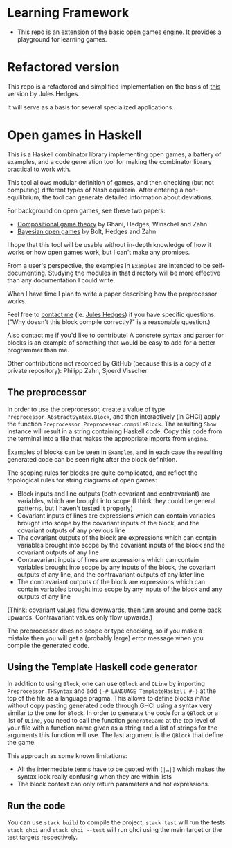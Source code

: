 # Learning Framework

* This repo is an extension of the basic open games engine. It provides a playground for learning games.



# Refactored version

This repo is a refactored and simplified implementation on the basis of [this](https://github.com/jules-hedges/open-game-engine) version by Jules Hedges.

It will serve as a basis for several specialized applications.




# Open games in Haskell

This is a Haskell combinator library implementing open games, a battery of examples, and a code generation tool for making the combinator library practical to work with.

This tool allows modular definition of games, and then checking (but not computing) different types of Nash equilibria. After entering a non-equilibrium, the tool can generate detailed information about deviations.

For background on open games, see these two papers:
* [Compositional game theory](https://arxiv.org/abs/1603.04641) by Ghani, Hedges, Winschel and Zahn
* [Bayesian open games](https://arxiv.org/abs/1910.03656) by Bolt, Hedges and Zahn

I hope that this tool will be usable without in-depth knowledge of how it works or how open games work, but I can't make any promises.

From a user's perspective, the examples in `Examples` are intended to be self-documenting. Studying the modules in that directory will be more effective than any documentation I could write.

When I have time I plan to write a paper describing how the preprocessor works.

Feel free to [contact me](mailto:juleshedges.invariant@gmail.com) (ie. [Jules Hedges](https://julesh.com/)) if you have specific questions. ("Why doesn't this block compile correctly?" is a reasonable question.)

Also contact me if you'd like to contribute! A concrete syntax and parser for blocks is an example of something that would be easy to add for a better programmer than me.

Other contributions not recorded by GitHub (because this is a copy of a private repository): Philipp Zahn, Sjoerd Visscher

## The preprocessor

In order to use the preprocessor, create a value of type `Preprocessor.AbstractSyntax.Block`, and then interactively (in GHCi) apply the function `Preprocessor.Preprocessor.compileBlock`. The resulting `Show` instance will result in a string containing Haskell code. Copy this code from the terminal into a file that makes the appropriate imports from `Engine`.

Examples of blocks can be seen in `Examples`, and in each case the resulting generated code can be seen right after the block definition.

The scoping rules for blocks are quite complicated, and reflect the topological rules for string diagrams of open games:
* Block inputs and line outputs (both covariant and contravariant) are variables, which are brought into scope (I think they could be general patterns, but I haven't tested it properly)
* Covariant inputs of lines are expressions which can contain variables brought into scope by the covariant inputs of the block, and the covariant outputs of any previous line
* The covariant outputs of the block are expressions which can contain variables brought into scope by the covariant inputs of the block and the covariant outputs of any line
* Contravariant inputs of lines are expressions which can contain variables brought into scope by any inputs of the block, the covariant outputs of any line, and the contravariant outputs of any later line
* The contravariant outputs of the block are expressions which can contain variables brought into scope by any inputs of the block and any outputs of any line

(Think: covariant values flow downwards, then turn around and come back upwards. Contravariant values only flow upwards.)

The preprocessor does no scope or type checking, so if you make a mistake then you will get a (probably large) error message when you compile the generated code.

## Using the Template Haskell code generator

In addition to using `Block`, one can use `QBlock` and `QLine` by importing
`Preprocessor.THSyntax` and add `{-# LANGUAGE TemplateHaskell #-}` at the top of the file
as a language pragma. This allows to define blocks _inline_ without copy pasting generated code
through GHCI using a syntax very similar to the one for `Block`. In order to generate the code
for a `QBlock` or a list of `QLine`, you need to call the function `generateGame` at the top
level of your file with a function name given as a string and a list of strings for the
arguments this function will use. The last argument is the `QBlock` that define the game.

This approach as some known limitations:

- All the intermediate terms have to be quoted with `[|…|]` which makes the syntax look really
confusing when they are within lists
- The block context can only return parameters and not expressions.

## Run the code

You can use `stack build` to compile the project, `stack test` will run the tests
`stack ghci` and `stack ghci --test` will run ghci using the main target or the test
targets respectively.

